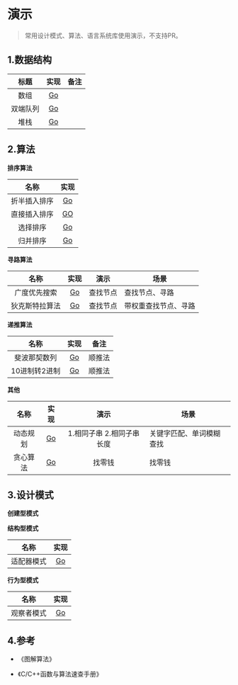 # 演示

> 常用设计模式、算法、语言系统库使用演示，不支持PR。

## 1.数据结构

|   标题   |               实现               | 备注 |
| :------: | :------------------------------: | :--: |
|   数组   | [Go](golang/datastructure/array) |      |
| 双端队列 | [Go](golang/datastructure/deque) |      |
|   堆栈   | [Go](golang/datastructure/stack) |      |

## 2.算法

**排序算法**

|     名称     |                          实现                          |
| :----------: | :----------------------------------------------------: |
| 折半插入排序 |  [Go](golang/algorithm/binary-insertion-sort/main.go)  |
| 直接插入排序 | [GO](golang/algorithm/straight-insertion-sort/main.go) |
|   选择排序   |     [Go](golang/algorithm/selection-sort/main.go)      |
|   归并排序   |       [Go](golang/algorithm/merge-sort/main.go)        |

**寻路算法**

|      名称      |                        实现                         | 演示     | 场景                 |
| :------------: | :-------------------------------------------------: | -------- | -------------------- |
|  广度优先搜索  | [Go](golang/algorithm/breadth-first-search/main.go) | 查找节点 | 查找节点、寻路       |
| 狄克斯特拉算法 | [Go](golang/algorithm/dijkstras-algorithm/main.go)  | 查找节点 | 带权重查找节点、寻路 |

**递推算法**

|     名称      |                             实现                             |  备注  |
| :-----------: | :----------------------------------------------------------: | :----: |
| 斐波那契数列  | [Go](golang/algorithm/recursive-algorithm/fibonacci_sequence.go) | 顺推法 |
| 10进制转2进制 | [Go](golang/algorithm/recursive-algorithm/decimal_to_bianry.go) | 顺推法 |

**其他**

|   名称   |                        实现                        |           演示            | 场景                     |
| :------: | :------------------------------------------------: | :-----------------------: | ------------------------ |
| 动态规划 | [Go](golang/algorithm/dynamic-programming/main.go) | 1.相同子串 2.相同子串长度 | 关键字匹配、单词模糊查找 |
| 贪心算法 |  [Go](golang/algorithm/greedy-algorithm/main.go)   |          找零钱           | 找零钱                   |

## 3.设计模式

**创建型模式**

**结构型模式**

|    名称    |                     实现                     |
| :--------: | :------------------------------------------: |
| 适配器模式 | [Go](golang/designpattern/structure/adapter) |

**行为型模式**

|    名称    |                     实现                     |
| :--------: | :------------------------------------------: |
| 观察者模式 | [Go](golang/designpattern/behavior/observer) |

## 4.参考

- 《图解算法》

- 《C/C++函数与算法速查手册》

